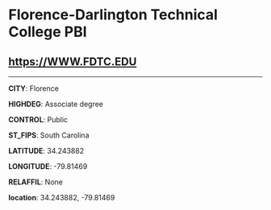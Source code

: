 # Florence-Darlington Technical College PBI
## <https://WWW.FDTC.EDU>
---
**CITY**: Florence

**HIGHDEG**: Associate degree

**CONTROL**: Public

**ST_FIPS**: South Carolina

**LATITUDE**: 34.243882

**LONGITUDE**: -79.81469

**RELAFFIL**: None

**location**: 34.243882, -79.81469
